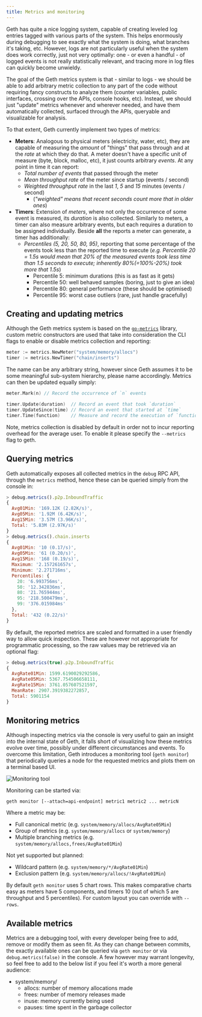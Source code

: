 ```yaml
---
title: Metrics and monitoring
---
```

Geth has quite a nice logging system, capable of creating leveled log entries tagged with various parts of the system. This helps enormously during debugging to see exactly what the system is doing, what branches it's taking, etc. However, logs are not particularly useful when the system does work correctly, just not very optimally: one - or even a  handful - of logged events is not really statistically relevant, and tracing more in log files can quickly become unwieldy.

The goal of the Geth metrics system is that - similar to logs - we should be able to add arbitrary metric collection to any part of the code without requiring fancy constructs to analyze them (counter variables, public interfaces, crossing over the APIs, console hooks, etc). Instead, we should just "update" metrics whenever and wherever needed, and have them automatically collected, surfaced through the APIs, queryable and visualizable for analysis.

To that extent, Geth currently implement two types of metrics:
 * **Meters**: Analogous to physical meters (electricity, water, etc), they are capable of measuring the *amount* of "things" that pass through and at the *rate* at which they do that. A meter doesn't have a specific unit of measure (byte, block, malloc, etc), it just counts arbitrary *events*. At any point in time it can report:
   * *Total number of events* that passed through the meter
   * *Mean throughput rate* of the meter since startup (events / second)
   * *Weighted throughput rate* in the last *1*, *5* and *15* minutes (events / second)
     * (*"weighted" means that recent seconds count more that in older ones*)
 * **Timers**: Extension of *meters*, where not only the occurrence of some event is measured, its *duration* is also collected. Similarly to meters, a timer can also measure arbitrary events, but each requires a duration to be assigned individually. Beside **all** the reports a meter can generate, a timer has additionally:
   * *Percentiles (5, 20, 50, 80, 95)*, reporting that some percentage of the events took less than the reported time to execute (*e.g. Percentile 20 = 1.5s would mean that 20% of the measured events took less time than 1.5 seconds to execute; inherently 80%(=100%-20%) took more that 1.5s*)
     * Percentile 5: minimum durations (this is as fast as it gets)
     * Percentile 50: well behaved samples (boring, just to give an idea)
     * Percentile 80: general performance (these should be optimised)
     * Percentile 95: worst case outliers (rare, just handle gracefully)

## Creating and updating metrics

Although the Geth metrics system is based on the [`go-metrics`](https://github.com/rcrowley/go-metrics) library, custom metric constructors are used that take into consideration the CLI flags to enable or disable metrics collection and reporting:

```go
meter := metrics.NewMeter("system/memory/allocs")
timer := metrics.NewTimer("chain/inserts")
```

The name can be any arbitrary string, however since Geth assumes it to be some meaningful sub-system hierarchy, please name accordingly. Metrics can then be updated equally simply:

```go
meter.Mark(n) // Record the occurrence of `n` events

timer.Update(duration)  // Record an event that took `duration`
timer.UpdateSince(time) // Record an event that started at `time`
timer.Time(function)    // Measure and record the execution of `function`
```

Note, metrics collection is disabled by default in order not to incur reporting overhead for the average user. To enable it please specify the `--metrics` flag to geth.

## Querying metrics

Geth automatically exposes all collected metrics in the `debug` RPC API, through the `metrics` method, hence these can be queried simply from the console in:

```javascript
> debug.metrics().p2p.InboundTraffic
{
  Avg01Min: '169.12K (2.82K/s)',
  Avg05Min: '1.92M (6.42K/s)',
  Avg15Min: '3.57M (3.96K/s)',
  Total: '5.83M (2.97K/s)'
}
> debug.metrics().chain.inserts
{
  Avg01Min: '10 (0.17/s)',
  Avg05Min: '61 (0.20/s)',
  Avg15Min: '168 (0.19/s)',
  Maximum: '2.157261657s',
  Minimum: '2.271716ms',
  Percentiles: {
    20: '6.993756ms',
    50: '12.342836ms',
    80: '21.765944ms',
    95: '218.500479ms',
    99: '376.015984ms'
  },
  Total: '432 (0.22/s)'
}
```

By default, the reported metrics are scaled and formatted in a user friendly way to allow quick inspection. These are however not appropriate for programmatic processing, so the raw values may be retrieved via an optional flag:

```javascript
> debug.metrics(true).p2p.InboundTraffic
{
  AvgRate01Min: 1599.6190029292586,
  AvgRate05Min: 5367.754506658111,
  AvgRate15Min: 3761.057607521597,
  MeanRate: 2907.3919382272857,
  Total: 5901154
}
```

## Monitoring metrics

Although inspecting metrics via the console is very useful to gain an insight into the internal state of Geth, it falls short of visualizing how these metrics evolve over time, possibly under different circumstances and events. To overcome this limitation, Geth introduces a monitoring tool (`geth monitor`) that periodically queries a node for the requested metrics and plots them on a terminal based UI.

![Monitoring tool](http://i.imgur.com/Nug0sPG.png)

Monitoring can be started via:

```
geth monitor [--attach=api-endpoint] metric1 metric2 ... metricN
```

Where a metric may be:
 * Full canonical metric (e.g. `system/memory/allocs/AvgRate05Min`)
 * Group of metrics (e.g. `system/memory/allocs` or `system/memory`)
 * Multiple branching metrics (e.g. `system/memory/allocs,frees/AvgRate01Min`)

Not yet supported but planned:
 * Wildcard pattern (e.g. `system/memory/*/AvgRate01Min`)
 * Exclusion pattern (e.g. `system/memory/allocs/!AvgRate01Min`)

By default `geth monitor` uses 5 chart rows. This makes comparative charts easy as meters have 5 components, and timers 10 (out of which 5 are throughput and 5 percentiles). For custom layout you can override with `--rows`.

## Available metrics

Metrics are a debugging tool, with every developer being free to add, remove or modify them as seen fit. As they can change between commits, the exactly available ones can be queried via `geth monitor` or via `debug.metrics(false)` in the console. A few however may warrant longevity, so feel free to add to the below list if you feel it's worth a more general audience:

 * system/memory/
   * allocs: number of memory allocations made
   * frees: number of memory releases made
   * inuse: memory currently being used
   * pauses: time spent in the garbage collector